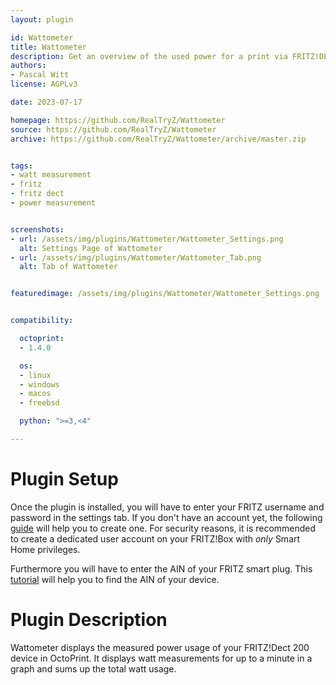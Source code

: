 ```yaml
---
layout: plugin

id: Wattometer
title: Wattometer
description: Get an overview of the used power for a print via FRITZ!DECT 200.
authors:
- Pascal Witt
license: AGPLv3

date: 2023-07-17

homepage: https://github.com/RealTryZ/Wattometer
source: https://github.com/RealTryZ/Wattometer
archive: https://github.com/RealTryZ/Wattometer/archive/master.zip


tags:
- watt measurement
- fritz
- fritz dect
- power measurement


screenshots:
- url: /assets/img/plugins/Wattometer/Wattometer_Settings.png
  alt: Settings Page of Wattometer
- url: /assets/img/plugins/Wattometer/Wattometer_Tab.png
  alt: Tab of Wattometer


featuredimage: /assets/img/plugins/Wattometer/Wattometer_Settings.png


compatibility:

  octoprint:
  - 1.4.0

  os:
  - linux
  - windows
  - macos
  - freebsd

  python: ">=3,<4"

---
```


# Plugin Setup
Once the plugin is installed, you will have to enter your FRITZ username and password in the settings tab.
If you don't have an account yet, the following [guide](https://en.avm.de/service/knowledge-base/dok/FRITZ-Box-7590/966_Creating-a-MyFRITZ-account-and-setting-it-up-in-the-FRITZ-Box/) will help you to create one. 
For security reasons, it is recommended to create a dedicated user account on your FRITZ!Box with *only* Smart Home privileges.

Furthermore you will have to enter the AIN of your FRITZ smart plug. This [tutorial](https://en.avm.de/service/knowledge-base/dok/FRITZ-DECT-200/3269_Setting-up-the-switch-on-sound-function-for-FRITZ-DECT-smart-plug/) will help you to find the AIN of your device.

# Plugin Description
Wattometer displays the measured power usage of your FRITZ!Dect 200 device in OctoPrint.
It displays watt measurements for up to a minute in a graph and sums up the total watt usage.


